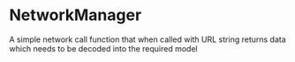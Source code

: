 # NetworkManager
A simple network call function that when called with URL string returns data which needs to be decoded into the required model
